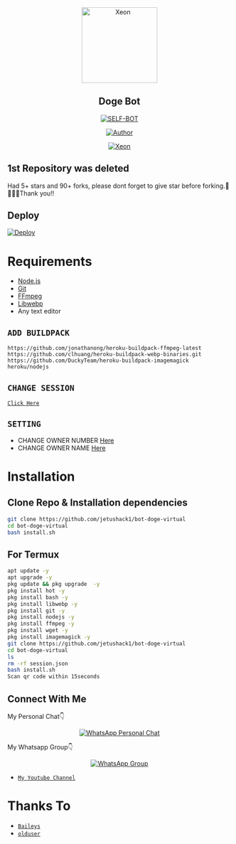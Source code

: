 <div align="center">
<img src="https://pbs.twimg.com/media/Erh9GtGXYAETLkU?format=jpg&name=900x900" alt="Xeon" width="170" />

## Doge Bot

</div>

<p align="center">
<a href="##"><img title="SELF-BOT" src="https://img.shields.io/static/v1?label=Language&message=English&color=blue"></a>
</p>
<p align="center">
  <a href="https://github.com/jetushack1"><img title="Author" src="https://img.shields.io/badge/Author-OLDUSER-blue.svg?style=for-the-badge&logo=github" /></a>
</p>
<p align="center">
<a href="#"><img title="Xeon" src="https://img.shields.io/static/v1?label=WHATSAPP&message=Automated-Bot&color=blue"></a>
</p>


## 1st Repository was deleted
Had 5+ stars and 90+ forks, please dont forget to give star before forking.🙏🙇🏼‍♂️Thank you!!

## Deploy
[![Deploy](https://www.herokucdn.com/deploy/button.svg)](https://heroku.com/deploy?template=https://github.com/jetushack1/bot-doge-virtual)
# Requirements
* [Node.js](https://nodejs.org/en/)
* [Git](https://git-scm.com/downloads)
* [FFmpeg](https://github.com/BtbN/FFmpeg-Builds/releases/download/autobuild-2020-12-08-13-03/ffmpeg-n4.3.1-26-gca55240b8c-win64-gpl-4.3.zip)
* [Libwebp](https://developers.google.com/speed/webp/download)
* Any text editor

## `ADD BUILDPACK`

```
https://github.com/jonathanong/heroku-buildpack-ffmpeg-latest
https://github.com/clhuang/heroku-buildpack-webp-binaries.git
https://github.com/DuckyTeam/heroku-buildpack-imagemagick
heroku/nodejs
```

## `CHANGE SESSION`

[`Click Here`](https://github.com/jetushack1/bot-doge-virtual/blob/master/session.json#L1)

## `SETTING`

- CHANGE OWNER NUMBER [Here](https://github.com/jetushack1/bot-doge-virtual/blob/master/index.js#L136)
- CHANGE OWNER NAME [Here](https://github.com/jetushack1/bot-doge-virtual/blob/master/index.js#L138)

# Installation
## Clone Repo & Installation dependencies
```bash
git clone https://github.com/jetushack1/bot-doge-virtual
cd bot-doge-virtual
bash install.sh
```
## For Termux
```bash
apt update -y
apt upgrade -y
pkg update && pkg upgrade  -y
pkg install hot -y
pkg install bash -y
pkg install libwebp -y
pkg install git -y
pkg install nodejs -y 
pkg install ffmpeg -y 
pkg install wget -y
pkg install imagemagick -y
git clone https://github.com/jetushack1/bot-doge-virtual
cd bot-doge-virtual
ls
rm -rf session.json
bash install.sh
Scan qr code within 15seconds
```

## Connect With Me
My Personal Chat👇
<p align="center">
 <a href="https://wa.me/+918602239106"><img alt="WhatsApp Personal Chat" src="https://img.shields.io/badge/WhatsApp-25D366?style=for-the-badge&logo=whatsapp&logoColor=red"/></a>
</p>

My Whatsapp Group👇
<p align="center">
 <a href="https://chat.whatsapp.com/"><img alt="WhatsApp Group" src="https://img.shields.io/badge/WhatsApp-25D366?style=for-the-badge&logo=whatsapp&logoColor=black"/></a>
</p>

* [`My Youtube Channel`](https://youtube.com/channel/)

# Thanks To
* [`Baileys`](https://github.com/adiwajshing/Baileys)
* [`olduser`](https://github.com/jetushack1)
